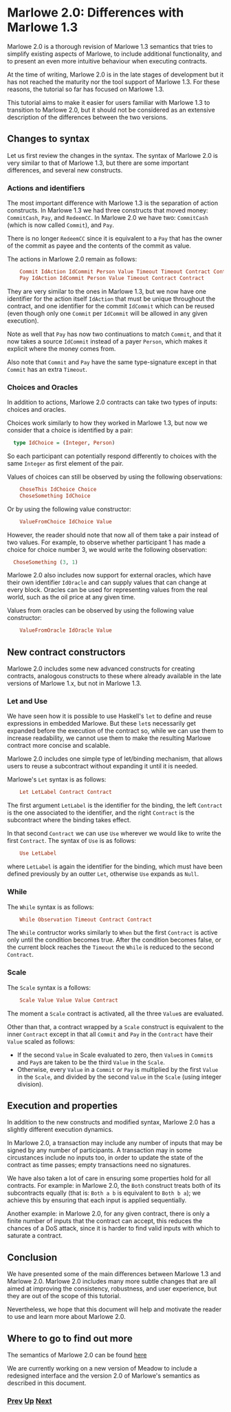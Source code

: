 # Marlowe 2.0: Differences with Marlowe 1.3

Marlowe 2.0 is a thorough revision of Marlowe 1.3 semantics that tries to simplify existing aspects of Marlowe, to include additional functionality, and to present an even more intuitive behaviour when executing contracts.

At the time of writing, Marlowe 2.0 is in the late stages of development but it has not reached the maturity nor the tool support of Marlowe 1.3. For these reasons, the tutorial so far has focused on Marlowe 1.3.

This tutorial aims to make it easier for users familiar with Marlowe 1.3 to transition to Marlowe 2.0, but it should not be considered as an extensive description of the differences between the two versions.

## Changes to syntax

Let us first review the changes in the syntax. The syntax of Marlowe 2.0 is very similar to that of Marlowe 1.3, but there are some important differences, and several new constructs.

### Actions and identifiers

The most important difference with Marlowe 1.3 is the separation of action constructs. In Marlowe 1.3 we had three constructs that moved money: `CommitCash`, `Pay`, and `RedeemCC`.
In Marlowe 2.0 we have two: `CommitCash` (which is now called `Commit`), and `Pay`.

There is no longer `RedeemCC` since it is equivalent to a `Pay` that has the owner of the commit as payee and the contents of the commit as value.

The actions in Marlowe 2.0 remain as follows:

```haskell
    Commit IdAction IdCommit Person Value Timeout Timeout Contract Contract
    Pay IdAction IdCommit Person Value Timeout Contract Contract
```

They are very similar to the ones in Marlowe 1.3, but we now have one identifier for the action itself `IdAction` that must be unique throughout the contract, and one identifier for the commit `IdCommit` which can be reused (even though only one `Commit` per `IdCommit` will be allowed in any given execution).

Note as well that `Pay` has now two continuations to match `Commit`, and that it now takes a source `IdCommit` instead of a payer `Person`, which makes it explicit where the money comes from.

Also note that `Commit` and `Pay` have the same type-signature except in that `Commit` has an extra `Timeout`.

### Choices and Oracles

In addition to actions, Marlowe 2.0 contracts can take two types of inputs: choices and oracles.

Choices work similarly to how they worked in Marlowe 1.3, but now we consider that a choice is identified by a pair:

```haskell
  type IdChoice = (Integer, Person)
```

So each participant can potentially respond differently to choices with the same `Integer` as first element of the pair.

Values of choices can still be observed by using the following observations:

```haskell
    ChoseThis IdChoice Choice
    ChoseSomething IdChoice
```

Or by using the following value constructor:

```haskell
    ValueFromChoice IdChoice Value
```

However, the reader should note that now all of them take a pair instead of two values. For example, to observe whether participant 1 has made a choice for choice number 3, we would write the following observation:

```haskell
  ChoseSomething (3, 1)
```

Marlowe 2.0 also includes now support for external oracles, which have their own identifier `IdOracle` and can supply values that can change at every block. Oracles can be used for representing values from the real world, such as the oil price at any given time.

Values from oracles can be observed by using the following value constructor:

```haskell
    ValueFromOracle IdOracle Value
```

## New contract constructors

Marlowe 2.0 includes some new advanced constructs for creating contracts, analogous constructs to these where already available in the late versions of Marlowe 1.x, but not in Marlowe 1.3.

### Let and Use

We have seen how it is possible to use Haskell's `let` to define and reuse expressions in embedded Marlowe. But these `let`s necessarily get expanded before the execution of the contract so, while we can use them to increase readability, we cannot use them to make the resulting Marlowe contract more concise and scalable.

Marlowe 2.0 includes one simple type of let/binding mechanism, that allows users to reuse a subcontract without expanding it until it is needed.

Marlowe's `Let` syntax is as follows:

```haskell
    Let LetLabel Contract Contract
```

The first argument `LetLabel` is the identifier for the binding, the left `Contract` is the one associated to the identifier, and the right `Contract` is the subcontract where the binding takes effect.

In that second `Contract` we can use `Use` wherever we would like to write the first `Contract`. The syntax of `Use` is as follows:

```haskell
    Use LetLabel
```

where `LetLabel` is again the identifier for the binding, which must have been defined previously by an outter `Let`, otherwise `Use` expands as `Null`.

### While

The `While` syntax is as follows:

```haskell
    While Observation Timeout Contract Contract
```

The `While` contructor works similarly to `When` but the first `Contract` is active only until the condition becomes true. After the condition becomes false, or the current block reaches the `Timeout` the `While` is reduced to the second `Contract`.

### Scale

The `Scale` syntax is a follows:

```haskell
    Scale Value Value Value Contract
```

The moment a `Scale` contract is activated, all the three `Value`s are evaluated.

Other than that, a contract wrapped by a `Scale` construct is equivalent to the inner `Contract` except in that all `Commit` and `Pay` in the `Contract` have their `Value` scaled as follows:

- If the second `Value` in Scale evaluated to zero, then `Value`s in `Commit`s and `Pay`s are taken to be the third `Value` in the `Scale`.
- Otherwise, every `Value` in a `Commit` or `Pay` is multiplied by the first `Value` in the `Scale`, and divided by the second `Value` in the `Scale` (using integer division).

## Execution and properties

In addition to the new constructs and modified syntax, Marlowe 2.0 has a slightly different execution dynamics.

In Marlowe 2.0, a transaction may include any number of inputs that may be signed by any number of participants. A transaction may in some circustances include no inputs too, in order to update the state of the contract as time passes; empty transactions need no signatures.

We have also taken a lot of care in ensuring some properties hold for all contracts. For example: in Marlowe 2.0, the `Both` construct treats both of its subcontracts equally (that is: `Both a b` is equivalent to `Both b a`); we achieve this by ensuring that each input is applied sequentially.

Another example: in Marlowe 2.0, for any given contract, there is only a finite number of inputs that the contract can accept, this reduces the chances of a DoS attack, since it is harder to find valid inputs with which to saturate a contract.

## Conclusion

We have presented some of the main differences between Marlowe 1.3 and Marlowe 2.0. Marlowe 2.0 includes many more subtle changes that are all aimed at improving the consistency, robustness, and user experience, but they are out of the scope of this tutorial.

Nevertheless, we hope that this document will help and motivate the reader to use and learn more about Marlowe 2.0.

## Where to go to find out more

The semantics of Marlowe 2.0 can be found [here](../new-semantics/Semantics.hs)

We are currently working on a new version of Meadow to include a redesigned interface and the version 2.0 of Marlowe's semantics as described in this document.

### [Prev](./marlowe-plutus.md) [Up](./Tutorials.md) [Next]()
